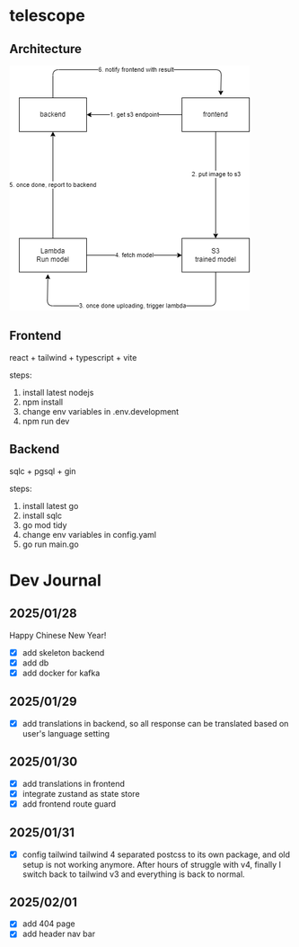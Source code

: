 # telescope

## Architecture
![Architecture](architecture.drawio.png)

## Frontend
react + tailwind + typescript + vite

steps:
1. install latest nodejs
2. npm install
3. change env variables in .env.development
4. npm run dev

## Backend
sqlc + pgsql + gin

steps:
1. install latest go
2. install sqlc
3. go mod tidy
4. change env variables in config.yaml
5. go run main.go


# Dev Journal
## 2025/01/28
Happy Chinese New Year!
- [x] add skeleton backend
- [x] add db
- [x] add docker for kafka

## 2025/01/29
- [x] add translations in backend, so all response can be translated based on user's language setting

## 2025/01/30
- [x] add translations in frontend
- [x] integrate zustand as state store
- [x] add frontend route guard

## 2025/01/31
- [x] config tailwind
tailwind 4 separated postcss to its own package, and old setup is not working anymore. After hours of struggle with v4, finally I switch back to tailwind v3 and everything is back to normal.

## 2025/02/01
- [x] add 404 page
- [x] add header nav bar